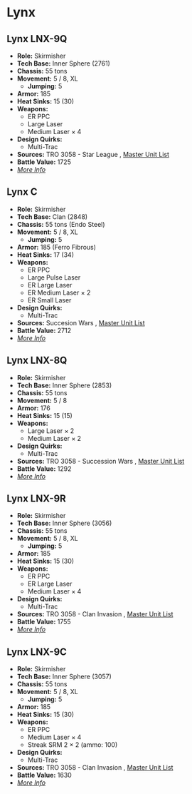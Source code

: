 # Lynx 

## Lynx LNX-9Q 

- **Role:** Skirmisher 
- **Tech Base:** Inner Sphere (2761) 
- **Chassis:** 55 tons 
- **Movement:** 5 / 8, XL 
  - **Jumping:** 5 
- **Armor:** 185 
- **Heat Sinks:** 15 (30) 
- **Weapons:** 
  - ER PPC 
  - Large Laser 
  - Medium Laser × 4 
- **Design Quirks:** 
  - Multi-Trac 
- **Sources:** TRO 3058 - Star League , [Master Unit List](http://masterunitlist.info/Unit/Details/1968) 
- **Battle Value:** 1725 
- [*More Info*](lynx/lynx_lnx-9q.md) 

## Lynx C 

- **Role:** Skirmisher 
- **Tech Base:** Clan (2848) 
- **Chassis:** 55 tons (Endo Steel) 
- **Movement:** 5 / 8, XL 
  - **Jumping:** 5 
- **Armor:** 185 (Ferro Fibrous) 
- **Heat Sinks:** 17 (34) 
- **Weapons:** 
  - ER PPC 
  - Large Pulse Laser 
  - ER Large Laser 
  - ER Medium Laser × 2 
  - ER Small Laser 
- **Design Quirks:** 
  - Multi-Trac 
- **Sources:** Succesion Wars , [Master Unit List](http://masterunitlist.info/Unit/Details/7620) 
- **Battle Value:** 2712 
- [*More Info*](lynx/lynx_c.md) 

## Lynx LNX-8Q 

- **Role:** Skirmisher 
- **Tech Base:** Inner Sphere (2853) 
- **Chassis:** 55 tons 
- **Movement:** 5 / 8 
- **Armor:** 176 
- **Heat Sinks:** 15 (15) 
- **Weapons:** 
  - Large Laser × 2 
  - Medium Laser × 2 
- **Design Quirks:** 
  - Multi-Trac 
- **Sources:** TRO 3058 - Succession Wars , [Master Unit List](http://masterunitlist.info/Unit/Details/1966) 
- **Battle Value:** 1292 
- [*More Info*](lynx/lynx_lnx-8q.md) 

## Lynx LNX-9R 

- **Role:** Skirmisher 
- **Tech Base:** Inner Sphere (3056) 
- **Chassis:** 55 tons 
- **Movement:** 5 / 8, XL 
  - **Jumping:** 5 
- **Armor:** 185 
- **Heat Sinks:** 15 (30) 
- **Weapons:** 
  - ER PPC 
  - ER Large Laser 
  - Medium Laser × 4 
- **Design Quirks:** 
  - Multi-Trac 
- **Sources:** TRO 3058 - Clan Invasion , [Master Unit List](http://masterunitlist.info/Unit/Details/1969) 
- **Battle Value:** 1755 
- [*More Info*](lynx/lynx_lnx-9r.md) 

## Lynx LNX-9C 

- **Role:** Skirmisher 
- **Tech Base:** Inner Sphere (3057) 
- **Chassis:** 55 tons 
- **Movement:** 5 / 8, XL 
  - **Jumping:** 5 
- **Armor:** 185 
- **Heat Sinks:** 15 (30) 
- **Weapons:** 
  - ER PPC 
  - Medium Laser × 4 
  - Streak SRM 2 × 2 (ammo: 100) 
- **Design Quirks:** 
  - Multi-Trac 
- **Sources:** TRO 3058 - Clan Invasion , [Master Unit List](http://masterunitlist.info/Unit/Details/1967) 
- **Battle Value:** 1630 
- [*More Info*](lynx/lynx_lnx-9c.md) 

